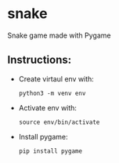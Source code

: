# snake
Snake game made with Pygame
## Instructions:
- Create virtaul env with:

  ```python3 -m venv env ```
- Activate env with:

  ```source env/bin/activate```
- Install pygame:  

  ```pip install pygame```
